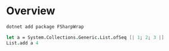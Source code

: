 # Overview

```bash
dotnet add package FSharpWrap
```

```fs
let a = System.Collections.Generic.List.ofSeq [| 1; 2; 3 |]
List.add a 4
```
